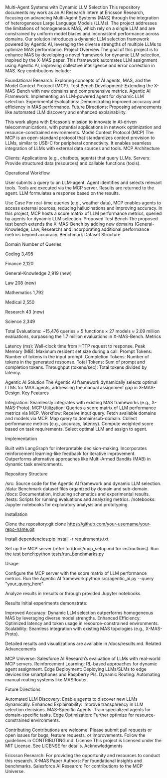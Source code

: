 Multi-Agent Systems with Dynamic LLM Selection
This repository documents my work as an AI Research Intern at Ericsson Research, focusing on advancing Multi-Agent Systems (MAS) through the integration of heterogeneous Large Language Models (LLMs). The project addresses the limitations of homogeneous MAS, which rely on a single LLM and are constrained by uniform model biases and inconsistent performance across domains. Our solution introduces a dynamic LLM selection framework powered by Agentic AI, leveraging the diverse strengths of multiple LLMs to optimize MAS performance.
Project Overview
The goal of this project is to enhance MAS by developing a novel framework for dynamic LLM selection, inspired by the X-MAS paper. This framework automates LLM assignment using Agentic AI, improving collective intelligence and error correction in MAS. Key contributions include:

Foundational Research: Exploring concepts of AI agents, MAS, and the Model Context Protocol (MCP).
Test Bench Development: Extending the X-MAS-Bench with new domains and comprehensive metrics.
Agentic AI Framework: Implementing an LLM-powered agent for dynamic LLM selection.
Experimental Evaluations: Demonstrating improved accuracy and efficiency in MAS performance.
Future Directions: Proposing advancements like automated LLM discovery and enhanced explainability.

This work aligns with Ericsson’s mission to innovate in AI-driven telecommunications, with potential applications in network optimization and resource-constrained environments.
Model Context Protocol (MCP)
The MCP is an open-standard protocol that standardizes context provision to LLMs, similar to USB-C for peripheral connectivity. It enables seamless integration of LLMs with external data sources and tools.
MCP Architecture

Clients: Applications (e.g., chatbots, agents) that query LLMs.
Servers: Provide structured data (resources) and callable functions (tools).

Operational Workflow

User submits a query to an LLM-agent.
Agent identifies and selects relevant tools.
Tools are executed via the MCP server.
Results are returned to the agent.
LLM formulates a response based on the results.

Use Case
For real-time queries (e.g., weather data), MCP enables agents to access external sources, reducing hallucinations and improving accuracy. In this project, MCP hosts a score matrix of LLM performance metrics, queried by agents for dynamic LLM selection.
Proposed Test Bench
The proposed test bench extends the X-MAS-Bench by adding new domains (General-Knowledge, Law, Research) and incorporating additional performance metrics beyond accuracy.
Benchmark Dataset Structure



Domain
Number of Queries



Coding
3,495


Finance
2,120


General-Knowledge
2,919 (new)


Law
208 (new)


Mathematics
1,792


Medical
2,550


Research
43 (new)


Science
2,349


Total Evaluations: ~15,476 queries × 5 functions × 27 models ≈ 2.09 million evaluations, surpassing the 1.7 million evaluations in X-MAS-Bench.
Metrics

Latency (ms): Wall-clock time from HTTP request to response.
Peak Memory (MB): Maximum resident set size during a call.
Prompt Tokens: Number of tokens in the input prompt.
Completion Tokens: Number of tokens in the generated response.
Total Tokens: Sum of prompt and completion tokens.
Throughput (tokens/sec): Total tokens divided by latency.

Agentic AI Solution
The Agentic AI framework dynamically selects optimal LLMs for MAS agents, addressing the manual assignment gap in X-MAS-Design.
Key Features

Integration: Seamlessly integrates with existing MAS frameworks (e.g., X-MAS-Proto).
MCP Utilization: Queries a score matrix of LLM performance metrics via MCP.
Workflow:
Receive input query.
Fetch available domains and models via MCP.
Map query to domain/sub-domain.
Collect performance metrics (e.g., accuracy, latency).
Compute weighted score based on task requirements.
Select optimal LLM and assign to agent.



Implementation

Built with LangGraph for interpretable decision-making.
Incorporates reinforcement learning-like feedback for iterative improvement.
Outperforms alternative approaches like Multi-Armed Bandits (MAB) in dynamic task environments.

Repository Structure

/src: Source code for the Agentic AI framework and dynamic LLM selection.
/data: Benchmark dataset files organized by domain and sub-domain.
/docs: Documentation, including schematics and experimental results.
/tests: Scripts for running evaluations and analyzing metrics.
/notebooks: Jupyter notebooks for exploratory analysis and prototyping.

Installation

Clone the repository:git clone https://github.com/your-username/your-repo-name.git


Install dependencies:pip install -r requirements.txt


Set up the MCP server (refer to /docs/mcp_setup.md for instructions).
Run the test bench:python tests/run_benchmarks.py



Usage

Configure the MCP server with the score matrix of LLM performance metrics.
Run the Agentic AI framework:python src/agentic_ai.py --query "your_query_here"


Analyze results in /results or through provided Jupyter notebooks.

Results
Initial experiments demonstrate:

Improved Accuracy: Dynamic LLM selection outperforms homogeneous MAS by leveraging diverse model strengths.
Enhanced Efficiency: Optimized latency and token usage in resource-constrained environments.
Scalability: Seamless integration with existing MAS topologies (e.g., X-MAS-Proto).

Detailed results and visualizations are available in /docs/results.md.
Related Advancements

MCP Universe: Salesforce AI Research’s evaluation of LLMs with real-world MCP servers.
Reinforcement Learning: RL-based approaches for dynamic agent assignment.
Edge Deployment: Deploying LLMs/SLMs to edge devices like smartphones and Raspberry PIs.
Dynamic Routing: Automating manual routing systems like MASRouter.

Future Directions

Automated LLM Discovery: Enable agents to discover new LLMs dynamically.
Enhanced Explainability: Improve transparency in LLM selection decisions.
MAS-Specific Agents: Train specialized agents for domain-specific tasks.
Edge Optimization: Further optimize for resource-constrained environments.

Contributing
Contributions are welcome! Please submit pull requests or open issues for bugs, feature requests, or improvements. Follow the guidelines in CONTRIBUTING.md.
License
This project is licensed under the MIT License. See LICENSE for details.
Acknowledgments

Ericsson Research: For providing the opportunity and resources to conduct this research.
X-MAS Paper Authors: For foundational insights and benchmarks.
Salesforce AI Research: For contributions to the MCP Universe.
